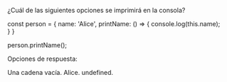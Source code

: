 ¿Cuál de las siguientes opciones se imprimirá en la consola?

const person = {
  name: 'Alice',
  printName: () => {
    console.log(this.name);  
  }
}

person.printName();

Opciones de respuesta:

Una cadena vacía.
Alice.
undefined.

